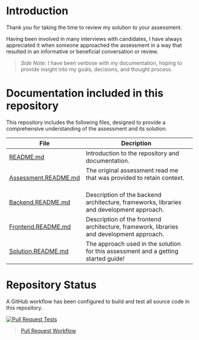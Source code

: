 # Introduction

Thank you for taking the time to review my solution to your assessment. 

Having been involved in many interviews with candidates, I have always appreciated it when someone approached the assessment in a way that resulted in an informative or beneficial conversation or review.

> _Side Note_: I have been verbose with my documentation, hoping to provide insight into my goals, decisions, and thought process. 

# Documentation included in this repository

This repository includes the following files, designed to provide a comprehensive understanding of the assessment and its solution.

| File | Decription  |
|------|-------------|
| [README.md](README.md) | Introduction to the repository and documentation. |
| [Assessment.README.md](https://github.com/DanielNieuwoudt/developer-assessment/blob/main/Assessment.README.md) | The original assessment read me that was provided to retain context.           |
| [Backend.README.md](https://github.com/DanielNieuwoudt/developer-assessment/blob/main/Backend.README.md) | Description of the backend architecture, frameworks, libraries and development approach.           |
| [Frontend.README.md](https://github.com/DanielNieuwoudt/developer-assessment/blob/main/Frontend.README.md) | Description of the frontend architecture, framework, libraries and development approach.           |
| [Solution.README.md](https://github.com/DanielNieuwoudt/developer-assessment/blob/main/Solution.README.md)   | The approach used in the solution for this assessment and a getting started guide!  |

# Repository Status

A GitHub workflow has been configured to build and test all source code in this repository. 

[![Pull Request Tests](https://github.com/DanielNieuwoudt/developer-assessment/actions/workflows/pr.yaml/badge.svg)](https://github.com/DanielNieuwoudt/developer-assessment/actions/workflows/pr.yaml)

> [Pull Request Workflow](.github/workflows/pr.yaml)